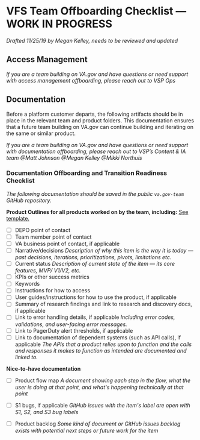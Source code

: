 # VFS Team Offboarding Checklist — WORK IN PROGRESS

_Drafted 11/25/19 by Megan Kelley, needs to be reviewed and updated_

## Access Management

_If you are a team building on VA.gov and have questions or need support with access management offboarding, please reach out to VSP Ops_

## Documentation

Before a platform customer departs, the following artifacts should be in place in the relevant team and product folders. This documentation ensures that a future team building on VA.gov can continue building and iterating on the same or similar product.

_If you are a team building on VA.gov and have questions or need support with documentation offboarding, please reach out to VSP’s Content & IA team @Matt Johnson @Megan Kelley @Mikki Northuis_

### Documentation Offboarding and Transition Readiness Checklist

_The following documentation should be saved in the public `va.gov-team` GitHub repository._

**Product Outlines for all products worked on by the team, including:** [See template.](https://github.com/department-of-veterans-affairs/va.gov-team/blob/master/platform/product-management/product-outline-template.md)

* [ ] DEPO point of contact
* [ ] Team member point of contact
* [ ] VA business point of contact, if applicable
* [ ] Narrative/decisions _Description of why this item is the way it is today — past decisions, iterations, prioritizations, pivots, limitations etc._
* [ ] Current status _Description of current state of the item — its core features, MVP/ V1/V2, etc._
* [ ] KPIs or other success metrics
* [ ] Keywords
* [ ] Instructions for how to access
* [ ] User guides/instructions for how to use the product, if applicable
* [ ] Summary of research findings and link to research and discovery docs, if applicable
* [ ] Link to error handling details, if applicable _Including error codes, validations, and user-facing error messages._
* [ ] Link to PagerDuty alert thresholds, if applicable 
* [ ] Link to documentation of dependent systems \(such as API calls\), if applicable _The APIs that a product relies upon to function and the calls and responses it makes to function as intended are documented and linked to._

**Nice-to-have documentation**

* [ ] Product flow map _A document showing each step in the flow, what the user is doing at that point, and what's happening technically at that point_
* [ ] S1 bugs, if applicable _GitHub issues with the item's label are open with S1, S2, and S3 bug labels_
* [ ] Product backlog _Some kind of document or GitHub issues backlog exists with potential next steps or future work for the item_

